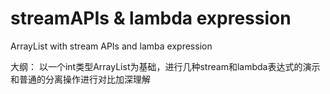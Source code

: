 # streamAPIs & lambda expression

ArrayList with stream APIs and lamba expression

大纲：
以一个int类型ArrayList为基础，进行几种stream和lambda表达式的演示
和普通的分离操作进行对比加深理解
